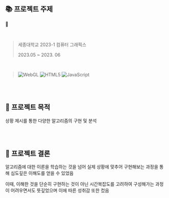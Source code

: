 ## :books: 프로젝트 주제

📌

<br/>

> 세종대학교 2023-1 컴퓨터 그래픽스
>
> 2023.05 ~ 2023. 06

<br/>

> ![WebGL](https://img.shields.io/badge/WebGL-990000?logo=webgl&logoColor=white&style=for-the-badge)
> ![HTML5](https://img.shields.io/badge/html5-%23E34F26.svg?style=for-the-badge&logo=html5&logoColor=white)
> ![JavaScript](https://img.shields.io/badge/javascript-%23323330.svg?style=for-the-badge&logo=javascript&logoColor=%23F7DF1E)



<br/><br/>

## :star2: 프로젝트 목적

상황 제시를 통한 다양한 알고리즘의 구현 및 분석

<br/><br/>

## :star2: 프로젝트 결론

알고리즘에 대한 이론을 학습하는 것을 넘어 실제 상황에 맞추어 구현해보는 과정을 통해 심도깊은 이해도를 얻을 수 있었음

이때, 이해한 것을 단순히 구현하는 것이 아닌 시간복잡도를 고려하여 구성해가는 과정이 어려우면서도 뜻깊었으며 이에 따른 성취감 또한 컸음
